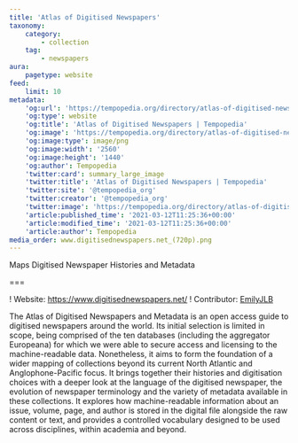 ```yaml
---
title: 'Atlas of Digitised Newspapers'
taxonomy:
    category:
        - collection
    tag:
        - newspapers
aura:
    pagetype: website
feed:
    limit: 10
metadata:
    'og:url': 'https://tempopedia.org/directory/atlas-of-digitised-newspapers'
    'og:type': website
    'og:title': 'Atlas of Digitised Newspapers | Tempopedia'
    'og:image': 'https://tempopedia.org/directory/atlas-of-digitised-newspapers/www.digitisednewspapers.net_(720p).png'
    'og:image:type': image/png
    'og:image:width': '2560'
    'og:image:height': '1440'
    'og:author': Tempopedia
    'twitter:card': summary_large_image
    'twitter:title': 'Atlas of Digitised Newspapers | Tempopedia'
    'twitter:site': '@tempopedia_org'
    'twitter:creator': '@tempopedia_org'
    'twitter:image': 'https://tempopedia.org/directory/atlas-of-digitised-newspapers/www.digitisednewspapers.net_(720p).png'
    'article:published_time': '2021-03-12T11:25:36+00:00'
    'article:modified_time': '2021-03-12T11:25:36+00:00'
    'article:author': Tempopedia
media_order: www.digitisednewspapers.net_(720p).png
---
```


Maps Digitised Newspaper Histories and Metadata

===

! Website: https://www.digitisednewspapers.net/
! Contributor: [EmilyJLB](https://twitter.com/EmilyJLB)

The Atlas of Digitised Newspapers and Metadata is an open access guide to digitised newspapers around the world. Its initial selection is limited in scope, being comprised of the ten databases (including the aggregator Europeana) for which we were able to secure access and licensing to the machine-readable data. Nonetheless, it aims to form the foundation of a wider mapping of collections beyond its current North Atlantic and Anglophone-Pacific focus. It brings together their histories and digitisation choices with a deeper look at the language of the digitised newspaper, the evolution of newspaper terminology and the variety of metadata available in these collections. It explores how machine-readable information about an issue, volume, page, and author is stored in the digital file alongside the raw content or text, and provides a controlled vocabulary designed to be used across disciplines, within academia and beyond.